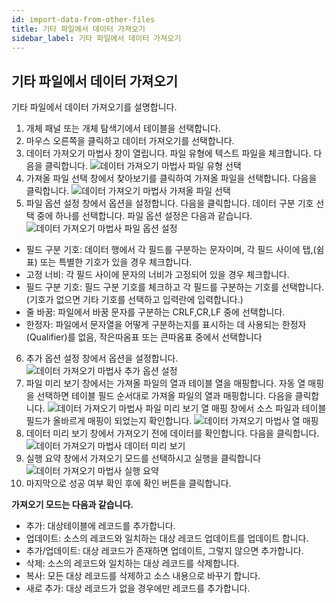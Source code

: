 ```yaml
---
id: import-data-from-other-files
title: 기타 파일에서 데이터 가져오기
sidebar_label: 기타 파일에서 데이터 가져오기
---
```


## 기타 파일에서 데이터 가져오기

기타 파일에서 데이터 가져오기를 설명합니다.

1. 개체 패널 또는 개체 탐색기에서 테이블을 선택합니다.
2. 마우스 오른쪽을 클릭하고 데이터 가져오기를 선택합니다.
3. 데이터 가져오기 마법사 창이 열립니다. 파일 유형에 텍스트 파일을 체크합니다. 다음을 클릭합니다.
![데이터 가져오기 마법사 파일 유형 선택](https://s3.ap-northeast-2.amazonaws.com/sqlgate-manual-content/3E6C4BB0D92E78D3240AA16C8816C55A.jpg)
4. 가져올 파일 선택 창에서 찾아보기를 클릭하여 가져올 파일을 선택합니다. 다음을 클릭합니다.
![데이터 가져오기 마법사 가져올 파일 선택](https://s3.ap-northeast-2.amazonaws.com/sqlgate-manual-content/898172DFA1061CD052848A2B2500A355.jpg)
5. 파일 옵션 설정 창에서 옵션을 설정합니다. 다음을 클릭합니다. 데이터 구분 기호 선택 중에 하나를 선택합니다. 파일 옵션 설정은 다음과 같습니다.
![데이터 가져오기 마법사 파일 옵션 설정](https://s3.ap-northeast-2.amazonaws.com/sqlgate-manual-content/7AFBE3903C2AABEF18EE5C1C96D17449.jpg)
- 필드 구분 기호: 데이터 행에서 각 필드를 구분하는 문자이며, 각 필드 사이에 탭,(쉼표) 또는 특별한 기호가 있을 경우 체크합니다.
- 고정 너비: 각 필드 사이에 문자의 너비가 고정되어 있을 경우 체크합니다.
- 필드 구분 기호: 필드 구분 기호를 체크하고 각 필드를 구분하는 기호를 선택합니다. (기호가 없으면 기타 기호를 선택하고 입력란에 입력합니다.)
- 줄 바꿈: 파일에서 바꿈 문자를 구분하는 CRLF,CR,LF 중에 선택합니다.
- 한정자: 파일에서 문자열을 어떻게 구분하는지를 표시하는 데 사용되는 한정자(Qualifier)를 없음, 작은따옴표 또는 큰따옴표 중에서 선택합니다
6. 추가 옵션 설정 창에서 옵션을 설정합니다.
![데이터 가져오기 마법사 추가 옵션 설정](https://s3.ap-northeast-2.amazonaws.com/sqlgate-manual-content/5A6E74B82CE2E5B2A4425C58BB23AD16.jpg)
7. 파일 미리 보기 창에서는 가져올 파일의 열과 테이블 열을 매핑합니다. 자동 열 매핑을 선택하면 테이블 필드 순서대로 가져올 파일의 열과 매핑합니다. 다음을 클릭합니다.
![데이터 가져오기 마법사 파일 미리 보기](https://s3.ap-northeast-2.amazonaws.com/sqlgate-manual-content/D621E82BE46F47C3464957B3FD6D2B4F.jpg)
열 매핑 창에서 소스 파일과 테이블 필드가 올바르게 매핑이 되었는지 확인합니다.
![데이터 가져오기 마법사 열 매핑](https://s3.ap-northeast-2.amazonaws.com/sqlgate-manual-content/6A08B0DC3DC81531142C5C4E7F113DC0.jpg)
8. 데이터 미리 보기 창에서 가져오기 전에 데이터를 확인합니다. 다음을 클릭합니다.
![데이터 가져오기 마법사 데이터 미리 보기](https://s3.ap-northeast-2.amazonaws.com/sqlgate-manual-content/A0D66BA9C3C8573A3004E29E9346123E.jpg)
9. 실행 요약 창에서 가져오기 모드를 선택하시고 실행을 클릭합니다
![데이터 가져오기 마법사 실행 요약](https://s3.ap-northeast-2.amazonaws.com/sqlgate-manual-content/0273934A00B8B3495D7ECFE984C6B610.jpg)
10. 마지막으로 성공 여부 확인 후에 확인 버튼을 클릭합니다.

**가져오기 모드는 다음과 같습니다.**
- 추가: 대상테이블에 레코드를 추가합니다.
- 업데이트: 소스의 레코드와 일치하는 대상 레코드 업데이트를 업데이트 합니다.
- 추가/업데이트: 대상 레코드가 존재하면 업데이트, 그렇지 않으면 추가합니다.
- 삭제: 소스의 레코드와 일치하는 대상 레코드를 삭제합니다.
- 복사: 모든 대상 레코드를 삭제하고 소스 내용으로 바꾸기 합니다.
- 새로 추가: 대상 레코드가 없을 경우에만 레코드를 추가합니다.